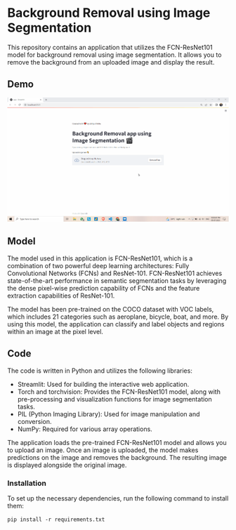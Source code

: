 # Background Removal using Image Segmentation

This repository contains an application that utilizes the FCN-ResNet101 model for background removal using image segmentation. It allows you to remove the background from an uploaded image and display the result.

## Demo

![Demo](Bg_remover.gif)

## Model

The model used in this application is FCN-ResNet101, which is a combination of two powerful deep learning architectures: Fully Convolutional Networks (FCNs) and ResNet-101. FCN-ResNet101 achieves state-of-the-art performance in semantic segmentation tasks by leveraging the dense pixel-wise prediction capability of FCNs and the feature extraction capabilities of ResNet-101.

The model has been pre-trained on the COCO dataset with VOC labels, which includes 21 categories such as aeroplane, bicycle, boat, and more. By using this model, the application can classify and label objects and regions within an image at the pixel level.

## Code

The code is written in Python and utilizes the following libraries:

- Streamlit: Used for building the interactive web application.
- Torch and torchvision: Provides the FCN-ResNet101 model, along with pre-processing and visualization functions for image segmentation tasks.
- PIL (Python Imaging Library): Used for image manipulation and conversion.
- NumPy: Required for various array operations.

The application loads the pre-trained FCN-ResNet101 model and allows you to upload an image. Once an image is uploaded, the model makes predictions on the image and removes the background. The resulting image is displayed alongside the original image.

### Installation

To set up the necessary dependencies, run the following command to install them:

```shell
pip install -r requirements.txt



